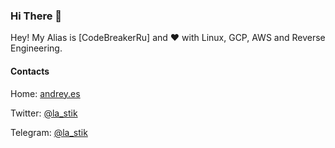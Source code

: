 ### Hi There 👋

Hey! My Alias is [CodeBreakerRu] and :heart: with Linux, GCP, AWS and Reverse Engineering.


#### Contacts

Home: [andrey.es](https://andrey.es)

Twitter: [@la_stik](https://twitter.com/CodeBreakerRu)

Telegram: [@la_stik](https://t.me/oneiilk2)

